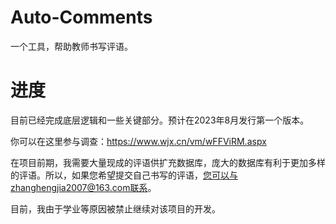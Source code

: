 # Auto-Comments
一个工具，帮助教师书写评语。


# 进度
目前已经完成底层逻辑和一些关键部分。预计在2023年8月发行第一个版本。

你可以在这里参与调查：https://www.wjx.cn/vm/wFFViRM.aspx

在项目前期，我需要大量现成的评语供扩充数据库，庞大的数据库有利于更加多样的评语。所以，如果您希望提交自己书写的评语，您可以与zhanghengjia2007@163.com联系。

目前，我由于学业等原因被禁止继续对该项目的开发。
